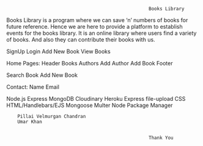                                                         Books Library

<!-- Description : -->

Books Library is a program where we can save ‘n’ numbers of books for future reference. Hence we are here to provide a platform to establish events for the books library. It is an online library where users find a variety of books. And also they can contribute their books with us.

<!-- Features : -->

SignUp
Login
Add New Book
View Books

<!-- Pages : -->

Home Pages:
Header
Books
Authors
Add Author
Add Book
Footer

<!-- Event: -->

Search Book
Add New Book

<!-- (Extra Features) -->

Contact:
Name
Email

<!-- Build With: -->

Node.js
Express
MongoDB
Cloudinary
Heroku
Express file-upload
CSS
HTML/Handlebars/EJS
Mongoose
Multer
Node Package Manager

<!-- Team Members : -->

        Pillai Velmurgan Chandran
        Umar Khan


                                                        Thank You

